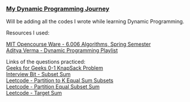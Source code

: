 ### <ins> My Dynamic Programming Journey </ins>

Will be adding all the codes I wrote while learning Dynamic Programming.

Resources I used:

[MIT Opencourse Ware - 6.006 Algorithms, Spring Semester](https://youtube.com/playlist?list=PLZES21J5RvsHOeSW9Vrvo0EEc2juNe3tX) <br />
[Aditya Verma - Dynamic Programming Playlist](https://youtube.com/playlist?list=PL_z_8CaSLPWekqhdCPmFohncHwz8TY2Go)

Links of the questions practiced:<br />
[Geeks for Geeks 0-1 KnapSack Problem](https://practice.geeksforgeeks.org/problems/0-1-knapsack-problem0945/1#) <br />
[Interview Bit - Subset Sum](https://www.interviewbit.com/problems/subset-sum-problem/)<br />
[Leetcode - Partition to K Equal Sum Subsets](https://leetcode.com/problems/partition-to-k-equal-sum-subsets/)<br />
[Leetcode - Partition Equal Subset Sum](https://leetcode.com/problems/partition-equal-subset-sum/)<br />
[Leetcode - Target Sum](https://leetcode.com/problems/target-sum/)<br />
